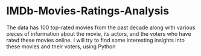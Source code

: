 # IMDb-Movies-Ratings-Analysis
The data has 100 top-rated movies from the past decade along with various pieces of information about the movie, its actors, and the voters who have rated these movies online.  I will try to find some interesting insights into these movies and their voters, using Python
